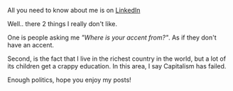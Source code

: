 All you need to know about me is on
[LinkedIn](https://www.linkedin.com/profile/view?id=147021940)

Well.. there 2 things I really don't like. 

One is people asking me _"Where is your accent from?"_. As if they don't have an
accent.

Second, is the fact that I live in the richest country in the world, but a lot
of its children get a crappy education. In this area, I say Capitalism has
failed.

Enough politics, hope you enjoy my posts! 
